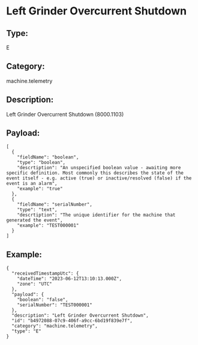 # Left Grinder Overcurrent Shutdown

## Type:

E

## Category:

machine.telemetry

## Description: 

Left Grinder Overcurrent Shutdown (8000.1103)

## Payload:

```
[
  {
    "fieldName": "boolean",
    "type": "boolean",
    "descrtiption": "An unspecified boolean value - awaiting more specific definition. Most commonly this describes the state of the event itself - e.g. active (true) or inactive/resolved (false) if the event is an alarm",
    "example": "true"
  },
  {
    "fieldName": "serialNumber",
    "type": "text",
    "descrtiption": "The unique identifier for the machine that generated the event",
    "example": "TEST000001"
  }
]
```

## Example:

```
{
  "receivedTimestampUtc": {
    "dateTime": "2023-06-12T13:10:13.000Z",
    "zone": "UTC"
  },
  "payload": {
    "boolean": "false",
    "serialNumber": "TEST000001"
  },
  "description": "Left Grinder Overcurrent Shutdown",
  "id": "b4972088-07c9-406f-a9cc-6bd19f839e7f",
  "category": "machine.telemetry",
  "type": "E"
}
```
